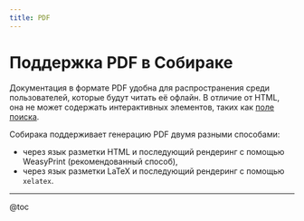 ```yaml
---
title: PDF
---
```


# Поддержка PDF в Собираке

Документация в формате PDF удобна для распространения среди пользователей, которые будут читать её офлайн. В отличие от HTML, она не может содержать интерактивных элементов, таких как [поле поиска](../overview/search.md).

Собирака поддерживает генерацию PDF двумя разными способами:

- через язык разметки HTML и последующий рендеринг с помощью WeasyPrint (рекомендованный способ),
- через язык разметки LaTeX и последующий рендеринг с помощью `xelatex`.

---

@toc